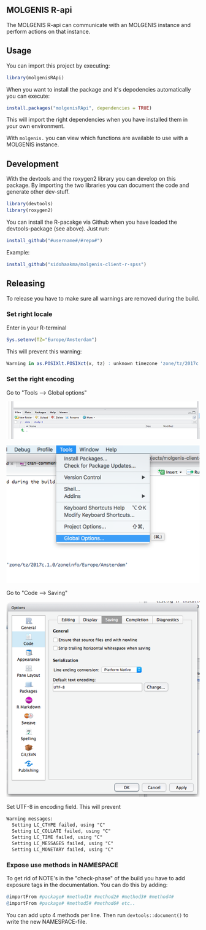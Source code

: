 ## MOLGENIS R-api

The MOLGENIS R-api can communicate with an MOLGENIS instance and perform actions on that instance.

## Usage

You can import this project by executing:

```r
library(molgenisRApi)
```

When you want to install the package and it's depodencies automatically you can execute:

```r
install.packages("molgenisRApi", dependencies = TRUE)
```

This will import the right dependencies when you have installed them in your own environment.

With ```molgenis.``` you can view which functions are available to use with a MOLGENIS instance.

## Development

With the devtools and the roxygen2 library you can develop on this package. By importing the two libraries you can document the code and generate other dev-stuff.

```r
library(devtools)
library(roxygen2)
```

You can install the R-pacakge via Github when you have loaded the devtools-package (see above). Just run:

```r
install_github("#username#/#repo#")
```

Example:

```r
install_github("sidohaakma/molgenis-client-r-spss")
```

## Releasing

To release you have to make sure all warnings are removed during the build.

### Set right locale 

Enter in your R-terminal

```r
Sys.setenv(TZ="Europe/Amsterdam")
```

This will prevent this warning:

```r
Warning in as.POSIXlt.POSIXct(x, tz) : unknown timezone 'zone/tz/2017c.1.0/zoneinfo/Europe/Amsterdam'
```

### Set the right encoding

Go to "Tools --> Global options"

![Tools](man/img/release/menubar.png)

![Global options](man/img/release/globaloptions.png)


Go to "Code --> Saving"

![Code option](man/img/release/code.png)

Set UTF-8 in encoding field. This will prevent

```
Warning messages: 
  Setting LC_CTYPE failed, using "C" 
  Setting LC_COLLATE failed, using "C" 
  Setting LC_TIME failed, using "C" 
  Setting LC_MESSAGES failed, using "C" 
  Setting LC_MONETARY failed, using "C" 
```

### Expose use methods in NAMESPACE

To get rid of NOTE's in the "check-phase" of the build you have to add exposure tags in the documentation. You can do this by adding:

```r
@importFrom #package# #method1# #method2# #method3# #method4#
@importFrom #package# #method5# #method6# etc..
```

You can add upto 4 methods per line. Then run ```devtools::document()``` to write the new NAMESPACE-file.